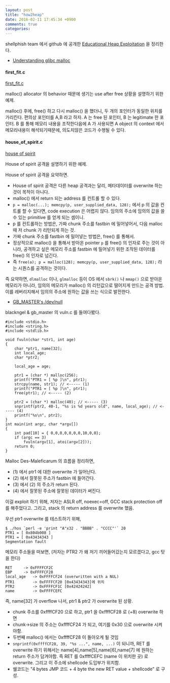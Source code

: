 ```yaml
---
layout: post
title: "how2heap"
date: 2016-02-11 17:45:34 +0900
comments: true
categories: 
---
```


shellphish team 에서 github 에 공개한 [Educational Heap Exploitation](https://github.com/shellphish/how2heap) 을 정리한다.

* [Understanding glibc malloc](https://sploitfun.wordpress.com/2015/02/10/understanding-glibc-malloc/)

#### first_fit.c

[first_fit.c](https://github.com/shellphish/how2heap/blob/master/first_fit.c)

malloc() allocator 의 behavior 때문에 생기는 use after free 상황을 설명하기 위한 예제.

malloc() 후에, free() 하고 다시 malloc() 을 했더니, 두 개의 포인터가 동일한 위치를 가리킨다. 편의상 포인터를 A,B 라고 하자. A 는 free 된 포인터, B 는 legitimate 한 포인터. B 를 통해 메모리 내용을 조작한다음에 A 가 사용되면 A object 의 context 에서 메모리내용이 해석되기때문에, 의도치않은 코드가 수행될 수 있다.

#### house_of_spirit.c

[house of spirit](https://github.com/shellphish/how2heap/blob/master/house_of_spirit.c)

House of spirit 공격을 설명하기 위한 예제.

House of spirit 공격을 요약하면.

* House of spirit 공격은 다른 heap 공격과는 달리, 메타데이터를 overwrite 하는 것이 목적이 아니다.
* malloc() 에서 return 되는 address 를 컨트롤 할 수 있다.
* `p = malloc(...); memcpy(p, user_supplied_data, 128);` 에서 p 의 값을 컨트롤 할 수 있다면, code execution 은 어렵지 않다. 임의의 주소에 임의의 값을 쓸 수 있는 primitive 를 얻게 되는 셈이니.
* p 를 컨트롤하는 방법은, 가짜 chunk 주소를 fastbin 에 밀어넣어서, 다음 malloc 때 저 chunk 가 리턴되게 하는 것.
* 가짜 chunk 주소를 fastbin 에 밀어넣는 방법은, free() 를 통해서.
* 정상적으로 malloc() 을 통해서 받아온 pointer `p` 를 free() 의 인자로 주는 것이 아니라, 공격하고 싶은 메모리 주소를 fastbin 에 밀어넣기 위한 조작된 데이터를 free() 의 인자로 넘긴다.
* 즉 `free(a); p = malloc(128); memcpy(p, user_supplied_data, 128);` 라는 시퀀스를 공격하는 것이다.

즉 요약하면, `dlmalloc` 이나, `glmalloc` 등이 OS 에서 `sbrk()` 나 `mmap()` 으로 받아온 메모리가 아니라, 임의의 메모리가 malloc() 의 리턴값으로 떨어지게 만드는 공격 방법. 이를 레버리지해서 임의의 주소에 원하는 값을 쓰는 식으로 발전한다.

* [GB_MASTER's /dev/null](https://gbmaster.wordpress.com/2015/07/21/x86-exploitation-101-house-of-spirit-friendly-stack-overflow/)

blackngel & gb_master 의 vuln.c 를 들여다봤다.

```
#include <stdio.h>
#include <string.h>
#include <stdlib.h>

void fvuln(char *str1, int age)
{
	char *ptr1, name[32];
	int local_age;
	char *ptr2;

	local_age = age;

	ptr1 = (char *) malloc(256);
	printf("PTR1 = [ %p ]\n", ptr1);
	strcpy(name, str1); // <----- (1)
	printf("PTR1 = [ %p ]\n", ptr1);
	free(ptr1); // <----- (2)

	ptr2 = (char *) malloc(40); // <----- (3)
	snprintf(ptr2, 40-1, "%s is %d years old", name, local_age); // <----- (4)
	printf("%s\n", ptr2);
}
int main(int argc, char *argv[])
{
	int pad[10] = { 0,0,0,0,0,0,0,10,0,0};
	if (argc == 3)
		fvuln(argv[1], atoi(argv[2]));
	return 0;
}
```

Malloc Des-Maleficarum 의 흐름을 정리하면,

* (1) 에서 ptr1 에 대한 overwrite 가 일어난다.
* (2) 에서 잘못된 주소가 fastbin 에 들어간다.
* (3) 에서 (2) 의 주소가 return 된다.
* (4) 에서 잘못된 주소에 잘못된 데이터가 써진다.

이걸 exploit 하기 위해, 저자는 ASLR off, noexec=off, GCC stack protection off 를 해주었다고. 그리고, stack 의 return address 를 overwrite 했음.

우선 ptr1 overwrite 를 테스트하기 위해,

```
$ ./hos `perl -e 'print "A"x32 . "BBBB" . "CCCC"'` 20
PTR1 = [ 0x804b008 ]
PTR1 = [ 0x43434343 ]
Segmentation fault
```

메모리 주소들을 떠보면, (저자는 PTR2 가 왜 저기 끼어들어갔는지 모르겠다고, gcc 탓을 한다)

```
RET		-> 0xFFFFCF2C 
EBP		-> 0xFFFFCF28
local_age	-> 0xFFFFCF24 (overwritten with a NUL)
PTR1		-> 0xFFFFCF20 [0x43434343]에 위치
PTR2		-> 0xFFFFCF1C [0x42424242]
name		-> 0xFFFFCEFC
```

즉, name[32] 가 overflow 나서, ptr1 & ptr2 가 overwrite 된 상황.

* chunk 주소를 0xffffCF20 으로 하고, ptr1 을 0xffffCF28 로 (+8) overwrite 하면
* chunk->size 의 주소는 0xffffCF24 가 되고, 여기를 0x30 으로 overwrite 시켜야함.
* 두번째 malloc() 에서는 0xffffCF28 이 돌아오게 될 것임
* `snprintf(0xffffCF28, 39, "%s ...", name, ...)` 이 되니까, RET 를 overwrite 하기 위해서는 name[4],name[5],name[6],name[7] 에 원하는 return 주소가 담겨야함. 즉 RET 를 0xffffCEFC (name 이 위치한 곳) 로 overwrite. 그리고 이 주소에 shellcode 도입부가 위치함.
* 쉘코드는 "4 bytes JMP 코드 + 4 byte the new RET value + shellcode" 로 구성.

